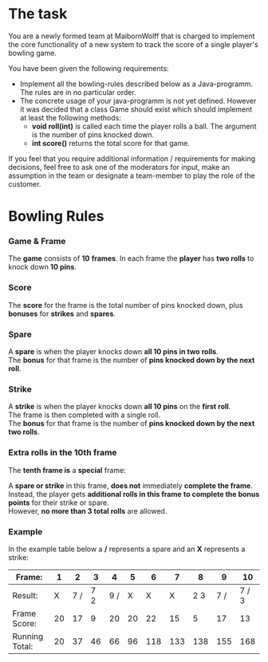 # The task
You are a newly formed team at MaibornWolff that is charged to implement the core functionality of a new system to track
the score of a single player's bowling game.

You have been given the following requirements:
- Implement all the bowling-rules described below as a Java-programm. The rules are in no particular order.
- The concrete usage of your java-programm is not yet defined. However it was decided that a class Game should exist which
  should implement at least the following methods:
  - **void roll(int)** is called each time the player rolls a ball. The argument is the number of pins knocked down.
  - **int score()** returns the total score for that game.

If you feel that you require additional information / requirements for making decisions,
feel free to ask one of the moderators for input,
make an assumption in the team or designate a team-member to play the role of the customer.

# Bowling Rules

### Game & Frame
The **game** consists of **10** **frames**.
In each frame the **player** has **two rolls** to knock down **10 pins**.

### Score
The **score** for the frame is the total number of pins knocked down,
plus **bonuses** for **strikes** and **spares**.

### Spare
A **spare** is when the player knocks down **all 10 pins in two rolls**.<br />
The **bonus** for that frame is the number of **pins knocked down by the next roll**.

### Strike
A **strike** is when the player knocks down **all 10 pins** on the **first roll**.<br />
The frame is then completed with a single roll.<br />
The **bonus** for that frame is the number of **pins knocked down by the next two rolls**.

### Extra rolls in the 10th frame
The **tenth frame is** a **special** frame:<br />

A **spare or strike** in this frame, **does not** immediately **complete the frame**.<br />
Instead, the player gets **additional rolls in this frame**
**to complete the bonus points** for their strike or spare.<br />
However, **no more than 3 total rolls** are allowed.


### Example
In the example table below a **/** represents a spare and an **X** represents a strike:

| Frame:         | 1   | 2   | 3   | 4   | 5   | 6   | 7   | 8   | 9   | 10        |
|----------------|-----|-----|-----|-----|-----|-----|-----|-----|-----|-----------|
| Result:        | X   | 7 / | 7 2 | 9 / | X   | X   | X   | 2 3 | 7 / | 7   /   3 |
| Frame Score:   | 20  | 17  | 9   | 20  | 20  | 22  | 15  | 5   | 17  | 13        |
| Running Total: | 20  | 37  | 46  | 66  | 96  | 118 | 133 | 138 | 155 | 168       |
 
